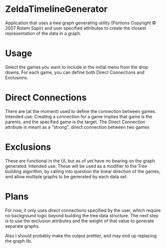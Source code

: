 # ZeldaTimelineGenerator
Application that uses a tree graph generating utility (Portions Copyright © 2007 Rotem Sapir)
and user specified attributes to create the closest representation of the data in a graph.

# Usage
Select the games you want to include in the initial menu from the drop downs. 
For each game, you can define both Direct Connections and Exclusions.

# Direct Connections
There are (at the moment) used to define the connection between games. Intended use:
Creating a connection for a game implies that game is the parents, and the specified game
is the target. The Direct Connection attribute is meant as a "strong", direct connection
between two games

# Exclusions
These are functional in the UI, but as of yet have no bearing on the graph generated.
Intended use: These will be used as a modifier to the Tree building algorithm, by calling
into question the linear direction of the games, and allow multiple graphs to be generated 
by each data set.

# Plans
For now, it only uses direct connections specified by the user, which require no background
logic beyond building the tree data structure. The next step is to use the exclusion
attributes and the weight of that value to generate separate graphs.

Also I should probably make the output prettier, and may end up replacing the graph lib.
